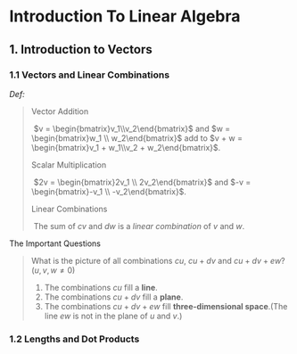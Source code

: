 # Introduction To Linear Algebra

## 1. Introduction to Vectors

### 1.1 Vectors and Linear Combinations

_Def:_

> Vector Addition
>
> ​	$v = \begin{bmatrix}v_1\\v_2\end{bmatrix}$ and $w = \begin{bmatrix}w_1 \\ w_2\end{bmatrix}$ add to $v + w = \begin{bmatrix}v_1 + w_1\\v_2 + w_2\end{bmatrix}$.
>
> Scalar Multiplication
>
> ​	$2v = \begin{bmatrix}2v_1 \\ 2v_2\end{bmatrix}$ and $-v = \begin{bmatrix}-v_1 \\ -v_2\end{bmatrix}$.
>
> Linear Combinations
>
> ​	The sum of $cv$ and $dw$ is a *linear combination* of $v$ and $w$.

The Important Questions

> What is the picture of all combinations $cu$, $cu + dv$ and $cu + dv + ew$?($u, v, w \neq 0$)
>
> 1. The combinations $cu$ fill a **line**.
> 2. The combinations $cu + dv$ fill a **plane**.
> 3. The combinations $cu + dv + ew$ fill **three-dimensional space**.(The line $ew$ is not in the plane of $u$ and $v$.)

### 1.2 Lengths and Dot Products